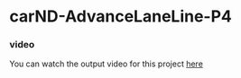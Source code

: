 # carND-AdvanceLaneLine-P4



### video
You can watch the output video for this project [here](https://www.youtube.com/watch?v=raeMV8s2AQs&feature=youtu.be)
